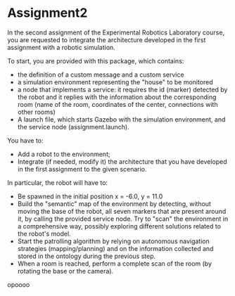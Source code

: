 # Assignment2

In the second assignment of the Experimental Robotics Laboratory course, you are requested to integrate the architecture developed in the first assignment with a robotic simulation.

To start, you are provided with this package, which contains:
- the definition of a custom message and a custom service
- a simulation environment representing the "house" to be monitored
- a node that implements a service: it requires the id (marker) detected by the robot and it replies with the information about the corresponding room (name of the room, coordinates of the center, connections with other rooms)
- A launch file, which starts Gazebo with the simulation environment, and the service node (assignment.launch).

You have to:
- Add a robot to the environment;
- Integrate (if needed, modify it) the architecture that you have developed in the first assignment to the given scenario.

In particular, the robot will have to:
- Be spawned in the initial position x = -6.0, y = 11.0
- Build the "semantic" map of the environment by detecting, without moving the base of the robot, all seven markers that are present around it, by calling the provided service node. Try to "scan" the environment in a comprehensive way, possibly exploring different solutions related to the robot's model. 
- Start the patrolling algorithm by relying on autonomous navigation strategies (mapping/planning) and on the information collected and stored in the ontology during the previous step.
- When a room is reached, perform a complete scan of the room (by rotating the base or the camera).

opoooo
